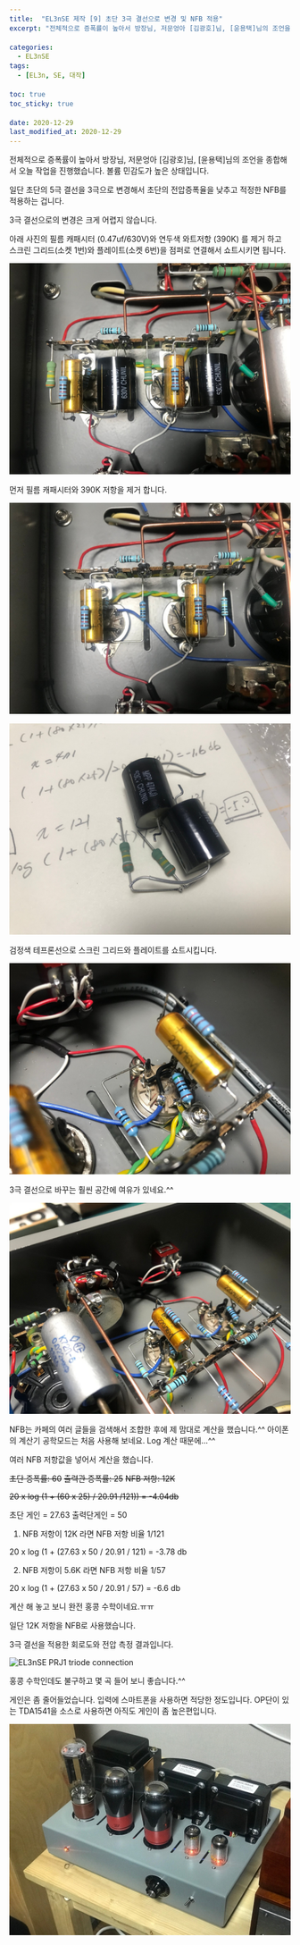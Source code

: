 ```yaml
---
title:  "EL3nSE 제작 [9] 초단 3극 결선으로 변경 및 NFB 적용"
excerpt: "전체적으로 증폭률이 높아서 방장님, 저문엉아 [김광호]님, [윤용택]님의 조언을 종합해서 오늘 작업을 진행했습니다. 볼륨 민감도가 높은 상태입니다."

categories:
  - EL3nSE
tags:
  - [EL3n, SE, 대작]

toc: true
toc_sticky: true
 
date: 2020-12-29
last_modified_at: 2020-12-29
---
```

전체적으로 증폭률이 높아서 방장님, 저문엉아 [김광호]님, [윤용택]님의 조언을 종합해서 오늘 작업을 진행했습니다. 볼륨 민감도가 높은 상태입니다.

일단 초단의 5극 결선을 3극으로 변경해서 초단의 전압증폭율을 낮추고 적정한 NFB를 적용하는 겁니다.

3극 결선으로의 변경은 크게 어렵지 않습니다.

아래 사진의 필름 캐패시터 (0.47uf/630V)와 연두색 와트저항 (390K) 를 제거 하고 스크린 그리드(소켓 1번)와 플레이트(소켓 6번)을 점퍼로 연결해서 쇼트시키면 됩니다.

![EL3nSE PRJ1 159](/assets/images/EL3nSE_PRJ1_159.jpg)

먼저 필름 캐패시터와 390K 저항을 제거 합니다.

![EL3nSE PRJ1 160](/assets/images/EL3nSE_PRJ1_160.jpg)

![EL3nSE PRJ1 161](/assets/images/EL3nSE_PRJ1_161.jpg)

검정색 테프론선으로 스크린 그리드와 플레이트를 쇼트시킵니다.

![EL3nSE PRJ1 162](/assets/images/EL3nSE_PRJ1_162.jpg)

3극 결선으로 바꾸는 훨씬 공간에 여유가 있네요.^^

![EL3nSE PRJ1 163](/assets/images/EL3nSE_PRJ1_163.jpg)

NFB는 카페의 여러 글들을 검색해서 조합한 후에 제 맘대로 계산을 했습니다.^^ 아이폰의 계산기 공학모드는 처음 사용해 보네요. Log 계산 때문에...^^

여러 NFB 저항값을 넣어서 계산을 했습니다. 

~~초단 증폭률: 60~~ 
~~출력관 증폭률: 25~~
~~NFB 저항: 12K~~

~~20 x log (1 + (60 x 25) / 20.91 /121)) = -4.04db~~

초단 게인 = 27.63
출력단게인 = 50

1) NFB 저항이 12K 라면 NFB 저항 비율 1/121

20 x log (1 + (27.63 x 50 / 20.91 / 121) = -3.78 db

2) NFB 저항이 5.6K 라면 NFB 저항 비율 1/57

20 x log (1 + (27.63 x 50 / 20.91 / 57) = -6.6 db

계산 해 놓고 보니 완전 홍콩 수학이네요.ㅠㅠ

일단 12K 저항을 NFB로 사용했습니다.

3극 결선을 적용한 회로도와 전압 측정 결과입니다.

![EL3nSE PRJ1 triode connection](/assets/images/EF86-EL3N-correct-3극.png)

홍콩 수학인데도 불구하고 몇 곡 들어 보니 좋습니다.^^

게인은 좀 줄어들었습니다. 입력에 스마트폰을 사용하면 적당한 정도입니다. OP단이 있는 TDA1541을 소스로 사용하면 아직도 게인이 좀 높은편입니다.

![EL3nSE PRJ1 164](/assets/images/EL3nSE_PRJ1_164.jpg)